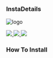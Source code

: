 ### InstaDetails



![logo](https://c.tenor.com/9gAQTpYexIIAAAAC/instagram-logo.gif)


<a href="https://github.com/LISA-KOREA/InstaDetails">
    <img src="https://img.shields.io/github/followers/LISA-KOREA?label=Follow&style=social">
  </a>

<a href="https://github.com/LISA-KOREA/InstaDetails">
    <img src="https://img.shields.io/github/stars/LISA-KOREA/InstaDetails?style=social">
  </a>

<a href="https://github.com/LISA-KOREA/InstaDetails">
    <img src="https://img.shields.io/github/Forks/LISA-KOREA?label=Forks&style=social">
  </a>


### How To Install
